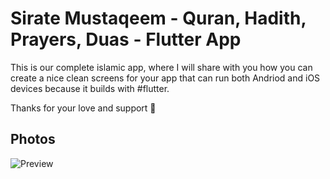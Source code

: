 # Sirate Mustaqeem - Quran, Hadith, Prayers, Duas - Flutter App 

This is our complete islamic app, where I will share with you how you can create a nice clean screens for your app that can run both Andriod and iOS devices because it builds with #flutter.

Thanks for your love and support 🙏 

## Photos
![Preview](https://i.ibb.co/vsc1wMb/20818637.png)
